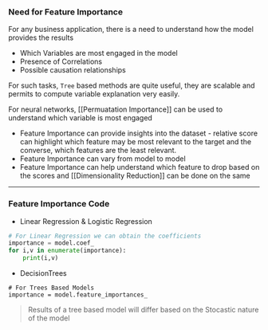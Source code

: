 ### Need for Feature Importance

For any business application, there is a need to understand how the model provides the results
- Which Variables are most engaged in the model
- Presence of Correlations
- Possible causation relationships

For such tasks, `Tree` based methods are quite useful, they are scalable and permits to compute variable explanation very easily.

For neural networks, [[Permuatation Importance]] can be used to understand which variable is most engaged

- Feature Importance can provide insights into the dataset - relative score can highlight which feature may be most relevant to the target and the converse, which features are the least relevant. 
- Feature Importance can vary from model to model 
- Feature Importance can help understand which feature to drop based on the scores and [[Dimensionality Reduction]] can be done on the same

---

### Feature Importance Code

- Linear Regression & Logistic Regression
```py
# For Linear Regression we can obtain the coefficients
importance = model.coef_
for i,v in enumerate(importance):
	print(i,v)
```

- DecisionTrees
```
# For Trees Based Models
importance = model.feature_importances_
```
 
 > Results of a tree based model will differ based on the Stocastic nature of the model

